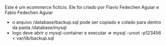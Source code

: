 Este é um ecommerce fictício.
Ele foi criado por Flavio Fedechen Aguiar e Fabio Fedechen Aguiar
 -  o arquivo /database/backup.sql pode ser copiado e colado para dentro da pasta /database/mysql
 -  logo deve abrir o mysql-container e executar => mysql -uroot -p123456 < var/lib/backup.sql
